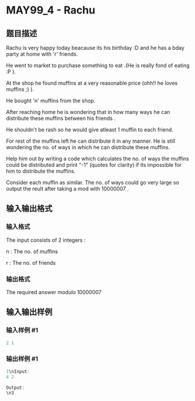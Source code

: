 # MAY99_4 - Rachu 

## 题目描述

Rachu is very happy today beacause its his birthday :D and he has a bday party at home with 'r' friends.

He went to market to purchase something to eat .(He is really fond of eating :P ).

At the shop he found muffins at a very reasonable price (ohh!! he loves muffins ;) ).

He bought 'n' muffins from the shop.

After reaching home he is wondering that in how many ways he can distribute these muffins between his friends .

He shouldn't be rash so he would give atleast 1 muffin to each friend.

For rest of the muffins left he can distribute it in any manner. He is still wondering the no. of ways in which he can distribute these muffins.

Help him out by writing a code which calculates the no. of ways the muffins could be distributed and print "-1" (quotes for clarity) if its impossible for him to distribute the muffins.

Consider each muffin as similar. The no. of ways could go very large so output the reult after taking a mod with 10000007 .

## 输入输出格式

### 输入格式

The input consists of 2 integers :

n : The no. of muffins

r : The no. of friends

### 输出格式

The required answer modulo 10000007

## 输入输出样例

### 输入样例 #1

```cpp
2 1
```


### 输出样例 #1

```cpp
1\nInput:
4 2

Output:
\n3
```


